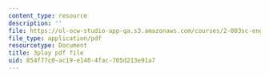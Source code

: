 ```yaml
---
content_type: resource
description: ''
file: https://ol-ocw-studio-app-qa.s3.amazonaws.com/courses/2-003sc-engineering-dynamics-fall-2011/854f77c0ac19e1404fac705d213e91a7_f1pxiNDTyHc.pdf
file_type: application/pdf
resourcetype: Document
title: 3play pdf file
uid: 854f77c0-ac19-e140-4fac-705d213e91a7
---
```

